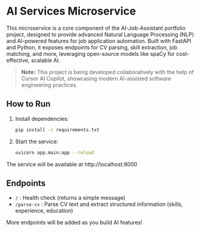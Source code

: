 # AI Services Microservice

This microservice is a core component of the AI-Job-Assistant portfolio project, designed to provide advanced Natural Language Processing (NLP) and AI-powered features for job application automation. Built with FastAPI and Python, it exposes endpoints for CV parsing, skill extraction, job matching, and more, leveraging open-source models like spaCy for cost-effective, scalable AI. 

> **Note:** This project is being developed collaboratively with the help of Cursor AI Copilot, showcasing modern AI-assisted software engineering practices.

## How to Run

1. Install dependencies:
   ```bash
   pip install -r requirements.txt
   ```
2. Start the service:
   ```bash
   uvicorn app.main:app --reload
   ```

The service will be available at http://localhost:8000

## Endpoints
- `/` : Health check (returns a simple message)
- `/parse-cv` : Parse CV text and extract structured information (skills, experience, education)

More endpoints will be added as you build AI features! 